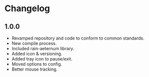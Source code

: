 # Changelog

## 1.0.0

* Revamped repository and code to conform to common standards.
* New compile process.
* Included rain-aeternum library.
* Added icon & versioning.
* Added tray icon to pause/exit.
* Moved options to config.
* Better mouse tracking.